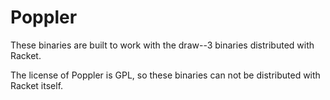 Poppler
=======

These binaries are built to work with the draw-<platform>-3 binaries 
distributed with Racket.

The license of Poppler is GPL, so these binaries can not be distributed
with Racket itself.

